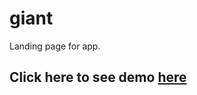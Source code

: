 # giant
Landing page for app.
## Click here to see demo [here](http://dkfolkiy.beget.tech/giant/ "Here")
